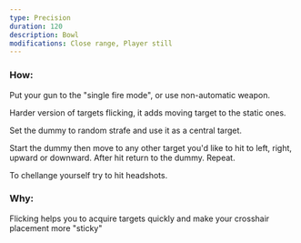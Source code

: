 ```yaml
---
type: Precision
duration: 120
description: Bowl
modifications: Close range, Player still
---
```


### How:

Put your gun to the "single fire mode", or use non-automatic weapon.

Harder version of targets flicking, it adds moving target to the static ones.

Set the dummy to random strafe and use it as a central target.

Start the dummy then move to any other target you'd like to hit to left, right, upward or downward. After hit return to the dummy. Repeat.

To chellange yourself try to hit headshots.

### Why:

Flicking helps you to acquire targets quickly and make your crosshair placement more "sticky"
